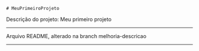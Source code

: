     # MeuPrimeiroProjeto
Descrição do projeto: Meu primeiro projeto
***
Arquivo README, alterado na branch melhoria-descricao
***

